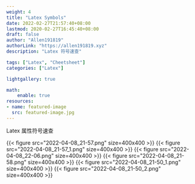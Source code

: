 ```yaml
---
weight: 4
title: "Latex Symbols"
date: 2022-02-27T21:57:40+08:00
lastmod: 2020-02-27T16:45:40+08:00
draft: false
author: "Allen191819"
authorLink: "https://allen191819.xyz"
description: "Latex 符号速查"

tags: ["Latex", "Cheetsheet"]
categories: ["Latex"]

lightgallery: true

math:
    enable: true
resources:
- name: featured-image
  src: featured-image.jpg
---
```





Latex 属性符号速查

<!--more-->


{{< figure src="2022-04-08_21-57.png" size=400x400 >}}
{{< figure src="2022-04-08_21-57_1.png" size=400x400 >}}
{{< figure src="2022-04-08_22-06.png" size=400x400 >}}
{{< figure src="2022-04-08_21-58.png" size=400x400 >}}
{{< figure src="2022-04-08_21-50_1.png" size=400x400 >}}
{{< figure src="2022-04-08_21-50_2.png" size=400x400 >}}


